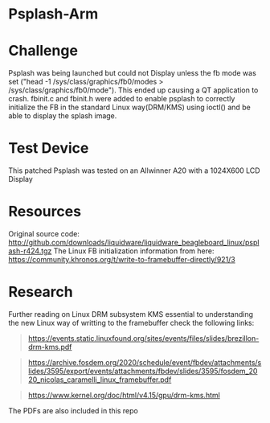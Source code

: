 # Psplash-Arm


# Challenge

Psplash was being launched but could not Display unless the fb mode was set ("head -1 /sys/class/graphics/fb0/modes > /sys/class/graphics/fb0/mode"). This ended up causing a QT application to crash. fbinit.c and fbinit.h were added to enable psplash to correctly initialize the FB in the standard Linux way(DRM/KMS) using ioctl() and be able to display the splash image.

# Test Device

This patched Psplash was tested on an Allwinner A20 with a 1024X600 LCD Display

# Resources

Original source code: http://github.com/downloads/liquidware/liquidware_beagleboard_linux/psplash-r424.tgz
The Linux FB initialization information from here: https://community.khronos.org/t/write-to-framebuffer-directly/921/3

# Research

Further reading on Linux DRM subsystem KMS essential to understanding the new Linux way of writting to the framebuffer check the following links:
> https://events.static.linuxfound.org/sites/events/files/slides/brezillon-drm-kms.pdf

> https://archive.fosdem.org/2020/schedule/event/fbdev/attachments/slides/3595/export/events/attachments/fbdev/slides/3595/fosdem_2020_nicolas_caramelli_linux_framebuffer.pdf

> https://www.kernel.org/doc/html/v4.15/gpu/drm-kms.html

The PDFs are also included in this repo
